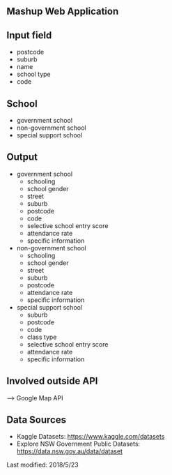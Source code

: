                 
## Mashup Web Application 

## Input field
- postcode 
- suburb
- name
- school type
- code

## School 
- government school   
- non-government school   
- special support school

## Output
- government school   
  - schooling
  - school gender
  - street
  - suburb
  - postcode
  - code
  - selective school entry score
  - attendance rate
  - specific information
- non-government school   
  - schooling
  - school gender
  - street
  - suburb
  - postcode
  - attendance rate
  - specific information
- special support school
  - suburb
  - postcode
  - code
  - class type
  - selective school entry score
  - attendance rate
  - specific information

## Involved outside API
--> Google Map API

## Data Sources
-  Kaggle Datasets: https://www.kaggle.com/datasets
- Explore NSW Government Public Datasets: https://data.nsw.gov.au/data/dataset

Last modified: 2018/5/23
